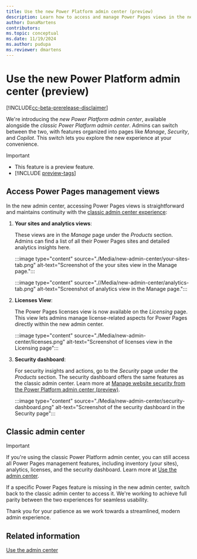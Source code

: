 ```yaml
---
title: Use the new Power Platform admin center (preview)
description: Learn how to access and manage Power Pages views in the new Power Platform admin center, including inventory, analytics, licenses, and the security dashboard.
author: DanaMartens
contributors:
ms.topic: conceptual
ms.date: 11/19/2024
ms.author: pudupa
ms.reviewer: dmartens
---
```


# Use the new Power Platform admin center (preview)

[!INCLUDE[cc-beta-prerelease-disclaimer](../includes/cc-beta-prerelease-disclaimer.md)]

We're introducing the *new Power Platform admin center*, available alongside the *classic Power Platform admin center*. Admins can switch between the two, with features organized into pages like *Manage*, *Security*, and *Copilot*. This switch lets you explore the new experience at your convenience.

> [!IMPORTANT]
>
> - This feature is a preview feature.
> - [!INCLUDE [preview-tags](../includes/cc-preview-features-definition.md)]

## Access Power Pages management views

In the new admin center, accessing Power Pages views is straightforward and maintains continuity with the [classic admin center experience](admin-overview.md):

1. **Your sites and analytics views**:

    These views are in the *Manage* page under the *Products* section. Admins can find a list of all their Power Pages sites and detailed analytics insights here.

    :::image type="content" source="./Media/new-admin-center/your-sites-tab.png" alt-text="Screenshot of the your sites view in the Manage page.":::

    :::image type="content" source=".//Media/new-admin-center/analytics-tab.png" alt-text="Screenshot of analytics view in the Manage page.":::

1. **Licenses View**:
  
    The Power Pages licenses view is now available on the *Licensing* page. This view lets admins manage license-related aspects for Power Pages directly within the new admin center.

    :::image type="content" source="./Media/new-admin-center/licenses.png" alt-text="Screenshot of licenses view in the Licensing page":::

1. **Security dashboard**:
  
    For security insights and actions, go to the *Security* page under the *Products* section. The security dashboard offers the same features as the classic admin center. Learn more at [Manage website security from the Power Platform admin center (preview)](power-pages-docs/admin/admin-center-security.md).

    :::image type="content" source="./Media/new-admin-center/security-dashboard.png" alt-text="Screenshot of the security dashboard in the Security page":::

## Classic admin center

> [!IMPORTANT]
> If you're using the classic Power Platform admin center, you can still access all Power Pages management features, including inventory (your sites), analytics, licenses, and the security dashboard. Learn more at [Use the admin center](power-pages-docs/admin/admin-overview.md).

If a specific Power Pages feature is missing in the new admin center, switch back to the classic admin center to access it. We're working to achieve full parity between the two experiences for seamless usability.

Thank you for your patience as we work towards a streamlined, modern admin experience.

## Related information

[Use the admin center](power-pages-docs/admin/admin-overview.md)
